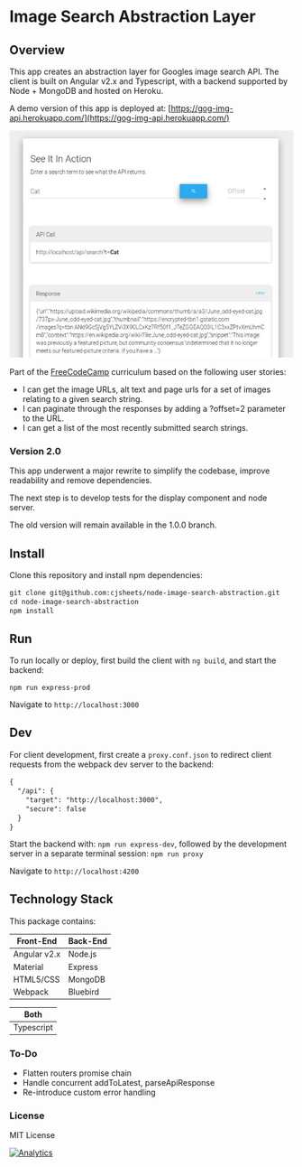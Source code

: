 # Image Search Abstraction Layer

## Overview

This app creates an abstraction layer for Googles image search API. The client is built on Angular v2.x
and Typescript, with a backend supported by Node + MongoDB and hosted on Heroku.

A demo version of this app is deployed at: [https://gog-img-api.herokuapp.com/](https://gog-img-api.herokuapp.com/)

![](client/assets/img/app-screenshot.jpg?raw=true)

Part of the [FreeCodeCamp](https://www.freecodecamp.com/cjsheets) curriculum based on the following user stories:

* I can get the image URLs, alt text and page urls for a set of images relating to a given search string.
* I can paginate through the responses by adding a ?offset=2 parameter to the URL.
* I can get a list of the most recently submitted search strings.

### Version 2.0

This app underwent a major rewrite to simplify the codebase, improve readability and remove dependencies. 

The next step is to develop tests for the display component and node server.

The old version will remain available in the 1.0.0 branch.

## Install

Clone this repository and install npm dependencies:

```
git clone git@github.com:cjsheets/node-image-search-abstraction.git
cd node-image-search-abstraction
npm install
```

## Run

To run locally or deploy, first build the client with `ng build`, and start the backend:

```
npm run express-prod
```

Navigate to `http://localhost:3000`

## Dev

For client development, first create a `proxy.conf.json` to redirect client requests from the
webpack dev server to the backend:

```
{
  "/api": {
    "target": "http://localhost:3000",
    "secure": false
  }
}
```

Start the backend with: `npm run express-dev`, followed by the development server in a separate
terminal session: `npm run proxy`

Navigate to `http://localhost:4200`

## Technology Stack

This package contains:

| Front-End | Back-End |
| ------- | ------- |
| Angular v2.x | Node.js |
| Material | Express |
| HTML5/CSS | MongoDB |
| Webpack | Bluebird |

| Both | 
| ------- |
| Typescript |


### To-Do

* Flatten routers promise chain
* Handle concurrent addToLatest, parseApiResponse
* Re-introduce custom error handling

### License

MIT License

[![Analytics](https://cjs-beacon.appspot.com/UA-10006093-3/github/cjsheets/node-image-search-abstraction?pixel)](https://github.com/cjsheets/node-image-search-abstraction)
